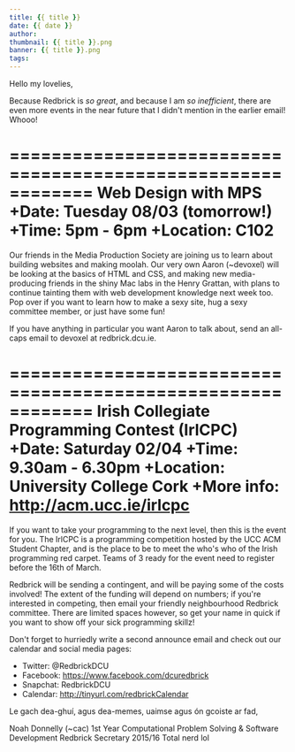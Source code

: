 ```yaml
---
title: {{ title }}
date: {{ date }}
author:
thumbnail: {{ title }}.png
banner: {{ title }}.png
tags:
---
```

Hello my lovelies,

Because Redbrick is *so great*, and because I am *so inefficient*, there
are even more events in the near future that I didn't mention in the
earlier email! Whooo!

============================================================
Web Design with MPS
+Date: Tuesday 08/03 (tomorrow!)
+Time: 5pm - 6pm
+Location: C102
============================================================
Our friends in the Media Production Society are joining us to learn about
building websites and making moolah. Our very own Aaron (~devoxel) will be
looking at the basics of HTML and CSS, and making new media-producing
friends in the shiny Mac labs in the Henry Grattan, with plans to continue
tainting them with web development knowledge next week too. Pop over if
you want to learn how to make a sexy site, hug a sexy committee member, or
just have some fun!

If you have anything in particular you want Aaron to talk about, send an
all-caps email to devoxel at redbrick.dcu.ie.


============================================================
Irish Collegiate Programming Contest (IrlCPC)
+Date: Saturday 02/04
+Time: 9.30am - 6.30pm
+Location: University College Cork
+More info: http://acm.ucc.ie/irlcpc
============================================================
If you want to take your programming to the next level, then this is the
event for you. The IrlCPC is a programming competition hosted by the UCC
ACM Student Chapter, and is the place to be to meet the who's who of the
Irish programming red carpet. Teams of 3 ready for the event need to
register before the 16th of March.

Redbrick will be sending a contingent, and will be paying some of the
costs involved! The extent of the funding will depend on numbers; if
you're interested in competing, then email your friendly neighbourhood
Redbrick committee. There are limited spaces however, so get your name in
quick if you want to show off your sick programming skillz!



Don't forget to hurriedly write a second announce email and check out our
calendar and social media pages:
  - Twitter: @RedbrickDCU
  - Facebook: https://www.facebook.com/dcuredbrick
  - Snapchat: RedbrickDCU
  - Calendar: http://tinyurl.com/redbrickCalendar


Le gach dea-ghuí, agus dea-memes, uaimse agus ón gcoiste ar fad,

Noah Donnelly (~cac)
1st Year Computational Problem Solving & Software Development
Redbrick Secretary 2015/16
Total nerd lol




